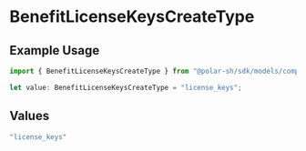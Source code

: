 # BenefitLicenseKeysCreateType

## Example Usage

```typescript
import { BenefitLicenseKeysCreateType } from "@polar-sh/sdk/models/components";

let value: BenefitLicenseKeysCreateType = "license_keys";
```

## Values

```typescript
"license_keys"
```